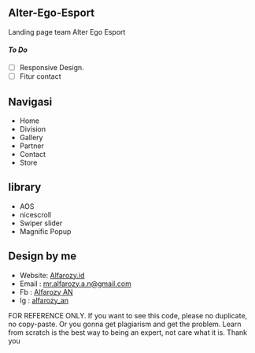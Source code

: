 ## Alter-Ego-Esport

Landing page team Alter Ego Esport

#### _To Do_
- [ ] Responsive Design.
- [ ] Fitur contact

## Navigasi
- Home
- Division
- Gallery
- Partner
- Contact
- Store

## library
- AOS
- nicescroll
- Swiper slider
- Magnific Popup 

## Design by me
- Website: [Alfarozy.id](https://alfarozy.id)
- Email  : [mr.alfarozy.a.n@gmail.com](mailto:mr.alfarozy.a.n@gmail.com)
- Fb : [Alfarozy AN](https://www.facebook.com/Alfarozy.A.n/)
- Ig : [alfarozy_an](instagram.com/alfarozy_an/)

FOR REFERENCE ONLY. If you want to see this code, please no duplicate, no copy-paste. Or you gonna get plagiarism and get the problem. Learn from scratch is the best way to being an expert, not care what it is. Thank you

